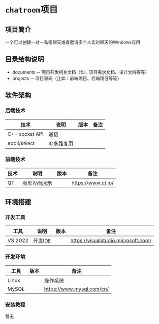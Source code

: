# `chatroom`项目

## 项目简介

一个可以创建一对一私密聊天或者邀请多个人实时聊天的Windows应用

## 目录结构说明 

- documents -- 项目开发相关文档（如：项目需求文档、设计文档等等）  
- projects  -- 项目源码（比如：前端项目、后端项目等等）

## 软件架构

### 后端技术

|技术|说明|版本|备注|
|--|--|--|--|
|C++ socket API|通信|||
|epoll/select|IO多路复用|||

### 前端技术

|技术|说明|版本|备注|
|--|--|--|--|
|QT|图形界面展示||https://www.qt.io/|

## 环境搭建

### 开发工具

|工具|说明|版本|备注|
|--|--|--|--|
|VS 2022|开发IDE||https://visualstudio.microsoft.com/|

### 开发环境

|工具|版本|备注|
|--|--|--|
|Linux||操作系统|
|MySQL||https://www.mysql.com/cn/|

### 安装教程
暂无